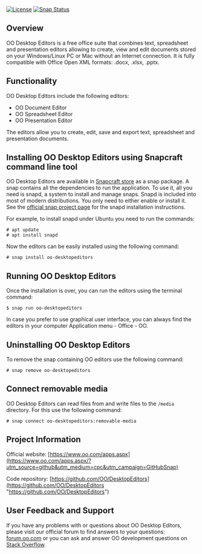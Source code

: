 [![License](https://img.shields.io/badge/License-GNU%20AGPL%20V3-green.svg?style=flat)](https://www.gnu.org/licenses/agpl-3.0.en.html) [![Snap Status](https://build.snapcraft.io/badge/OO/snap-desktopeditors.svg)](https://build.snapcraft.io/user/OO/snap-desktopeditors)

## Overview

OO Desktop Editors is a free office suite that combines text, spreadsheet and presentation editors allowing to create, view and edit documents stored on your Windows/Linux PC or Mac without an Internet connection. It is fully compatible with Office Open XML formats: .docx, .xlsx, .pptx.

## Functionality

OO Desktop Editors include the following editors:

* OO Document Editor
* OO Spreadsheet Editor
* OO Presentation Editor
 
The editors allow you to create, edit, save and export text, spreadsheet and presentation documents.

## Installing OO Desktop Editors using Snapcraft command line tool

OO Desktop Editors are available in [Snapcraft store](https://snapcraft.io/oo-desktopeditors) as a snap package. A snap contains all the dependencies to run the application. To use it, all you need is snapd, a system to install and manage snaps. Snapd is included into most of modern distributions. You only need to either enable or install it. See the [official snap project page](https://docs.snapcraft.io/core/install) for the snapd installation instructions.

For example, to install snapd under Ubuntu you need to run the commands:

```
# apt update
# apt install snapd
```

Now the editors can be easily installed using the following command:

```
# snap install oo-desktopeditors
```

## Running OO Desktop Editors

Once the installation is over, you can run the editors using the terminal command:

```
$ snap run oo-desktopeditors
```

In case you prefer to use graphical user interface, you can always find the editors in your computer Application menu - Office - OO.

## Uninstalling OO Desktop Editors

To remove the snap containing OO editors use the following command:

```
# snap remove oo-desktopeditors
```

## Connect removable media

OO Desktop Editors can read files from and write files to the `/media` directory. For this use the following command:

```
# snap connect oo-desktopeditors:removable-media
```

## Project Information

Official website: [https://www.oo.com/apps.aspx](https://www.oo.com/apps.aspx/?utm_source=github&utm_medium=cpc&utm_campaign=GitHubSnap)

Code repository: [https://github.com/OO/DesktopEditors](https://github.com/OO/DesktopEditors "https://github.com/OO/DesktopEditors")

## User Feedback and Support

If you have any problems with or questions about OO Desktop Editors, please visit our official forum to find answers to your questions: [forum.oo.com][1] or you can ask and answer OO development questions on [Stack Overflow][3].

  [1]: https://forum.oo.com
  [2]: https://github.com/OO/DocumentServer
  [3]: http://stackoverflow.com/questions/tagged/oo
